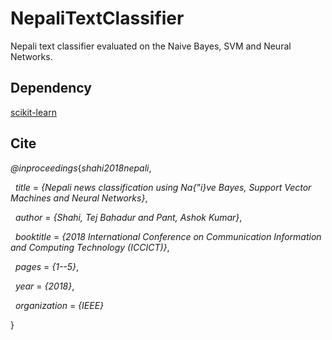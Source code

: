 # NepaliTextClassifier
Nepali text classifier evaluated on the Naive Bayes, SVM and Neural Networks.


## Dependency
[scikit-learn](http://scikit-learn.org/stable/)


## Cite
*@inproceedings*{*shahi2018nepali*,

&nbsp;&nbsp;*title* = *{Nepali news classification using Na{\"i}ve Bayes, Support Vector Machines and Neural Networks}*,

&nbsp;&nbsp;*author* = *{Shahi, Tej Bahadur and Pant, Ashok Kumar}*,

&nbsp;&nbsp;*booktitle* = *{2018 International Conference on Communication Information and Computing Technology (ICCICT)}*,

&nbsp;&nbsp;*pages* = *{1--5}*,

&nbsp;&nbsp;*year* = *{2018}*,

&nbsp;&nbsp;*organization* = *{IEEE}*

}



